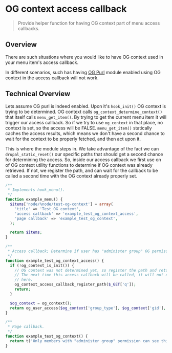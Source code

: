 # OG context access callback

> Provide helper function for having OG context part of menu access callbacks.

## Overview 

There are such situations where you would like to have OG context used in your menu item's
access callback.

In different scenarios, such has having [OG Purl](https://drupal.org/project/og_purl) module enabled
using OG context in the access callback will not work.

## Technical Overview

Lets assume OG purl is indeed enabled. Upon it's `hook_init()` OG context is trying to be determined.
OG context calls `og_context_determine_context()` that itself calls `menu_get_item()`. By trying to get
the current menu item it will trigger our access callback. So if we try to use `og_context` in that place, no context is 
set, so the access will be FALSE.
`menu_get_item()` statically caches the access results, which means we don't have a second chance to wait for the context 
to be properly fetched, and then act upon it. 
 
This is where the module steps in. We take advantage of the fact we can `drupal_static_reset()` our specific paths that 
should get a second chance for determining the access. So, inside our access callback we first use on of OG context 
utility functions to determine if OG context was already retrieved. If not, we register the path, and can wait for the 
callback to be called a second time with the OG context already properly set.




```php
/**
 * Implements hook_menu().
 */
function example_menu() {
  $items['node/%node/test-og-context'] = array(
    'title' => 'Test OG context',
    'access callback' => 'example_test_og_context_access',
    'page callback' => 'example_test_og_context',
  );

  return $items;
}

/**
 * Access callback; Determine if user has "administer group" OG permission.
 */
function example_test_og_context_access() {
  if (!og_context_is_init()) {
    // OG context was not determined yet, so register the path and return early.
    // The next time this access callback will be called, it will not enter
    // here.
    og_context_access_callback_register_path($_GET['q']);
    return;
  }

  $og_context = og_context();
  return og_user_access($og_context['group_type'], $og_context['gid'], 'administer group');
}

/**
 * Page callback.
 */
function example_test_og_context() {
  return t('Only members with "administer group" permission can see this');
}
```